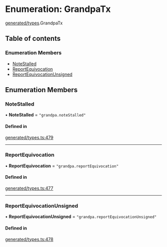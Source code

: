 # Enumeration: GrandpaTx

[generated/types](../wiki/generated.types).GrandpaTx

## Table of contents

### Enumeration Members

- [NoteStalled](../wiki/generated.types.GrandpaTx#notestalled)
- [ReportEquivocation](../wiki/generated.types.GrandpaTx#reportequivocation)
- [ReportEquivocationUnsigned](../wiki/generated.types.GrandpaTx#reportequivocationunsigned)

## Enumeration Members

### NoteStalled

• **NoteStalled** = ``"grandpa.noteStalled"``

#### Defined in

[generated/types.ts:479](https://github.com/PolymeshAssociation/polymesh-sdk/blob/e978aefd/src/generated/types.ts#L479)

___

### ReportEquivocation

• **ReportEquivocation** = ``"grandpa.reportEquivocation"``

#### Defined in

[generated/types.ts:477](https://github.com/PolymeshAssociation/polymesh-sdk/blob/e978aefd/src/generated/types.ts#L477)

___

### ReportEquivocationUnsigned

• **ReportEquivocationUnsigned** = ``"grandpa.reportEquivocationUnsigned"``

#### Defined in

[generated/types.ts:478](https://github.com/PolymeshAssociation/polymesh-sdk/blob/e978aefd/src/generated/types.ts#L478)
